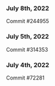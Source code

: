 ### July 8th, 2022

Commit #244955

### July 5th, 2022

Commit #314353


### July 4th, 2022

Commit #72281
